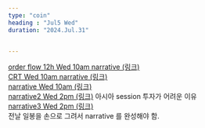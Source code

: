 ```yaml
---
type: "coin"
heading : "Jul5 Wed"
duration: "2024.Jul.31"


---
```

 


[order flow 12h Wed 10am narrative (링크)](/todo/images/order-flow-2024-07-31-10AM.png)   
[CRT Wed 10am narrative (링크)](/todo/images/CRT-2024-07-31-10AM.png)  
[narrative Wed 10am  (링크)](/todo/images/narrative-2024-07-31-10AM.png)  
[narrative2 Wed 2pm  (링크)](/todo/images/narrative2-2024-07-31-10AM.png)
아시아 session 투자가 어려운 이유    
[narrative3 Wed 2pm  (링크)](/todo/images/narrative3-2024-07-31-10AM.png)  
전날 일봉을 손으로 그려서 narrative 를 완성해야 함.  


